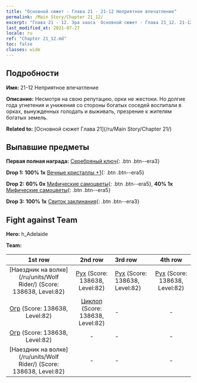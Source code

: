 ```yaml
---
title: "Основной сюжет - Глава 21 - 21-12 Неприятное впечатление"
permalink: /Main Story/Chapter 21_12/
excerpt: "Глава 21 - 12. Эра хаоса  Основной сюжет - Глава 21_12. 21-12 Неприятное впечатление"
last_modified_at: 2021-07-27
locale: ru
ref: "Chapter 21_12.md"
toc: false
classes: wide
---
```


## Подробности

 **Имя:** 21-12 Неприятное впечатление

 **Описание:** Несмотря на свою репутацию, орки не жестоки. Но долгие года угнетения и унижения со стороны богатых соседей воспитали в орках, вынужденных голодать и выживать, презрение к жителям богатых земель.

 **Related to:** [Основной сюжет Глава 21](/ru/Main Story/Chapter 21/)

## Выпавшие предметы

 **Первая полная награда:** [Серебряный ключ](/ItemsRU/con_693/){: .btn .btn--era3}

 **Drop 1:** **100% 1x** [Вечные кристаллы +1](/ItemsRU/mat_73/){: .btn .btn--era5}

 **Drop 2:** **60% 0x** [Мифические самоцветы](/ItemsRU/mat_65/){: .btn .btn--era5}, **40% 1x** [Мифические самоцветы](/ItemsRU/mat_65/){: .btn .btn--era5}

 **Drop 3:** **100% 1x** [Свиток заклинания](/ItemsRU/con_694/){: .btn .btn--era3}


## Fight against Team
 **Hero:** h_Adelaide

 **Team:**


  | 1st row | 2nd row | 3rd row | 4th row |
  |:----:|:----:|:----|:----:|
  | [Наездник на волке](/ru/units/Wolf Rider/) (Score: 138638, Level:82)  | [Рух](/ru/units/Roc/) (Score: 138638, Level:82)  | [Рух](/ru/units/Roc/) (Score: 138638, Level:82)  | [Рух](/ru/units/Roc/) (Score: 138638, Level:82)  |
  | [Огр](/ru/units/Ogre/) (Score: 138638, Level:82)  | [Циклоп](/ru/units/Cyclops/) (Score: 138638, Level:82)  | - | - |
  | [Огр](/ru/units/Ogre/) (Score: 138638, Level:82)  | - | - | - |
  | [Наездник на волке](/ru/units/Wolf Rider/) (Score: 138638, Level:82)  | - | - | - |


